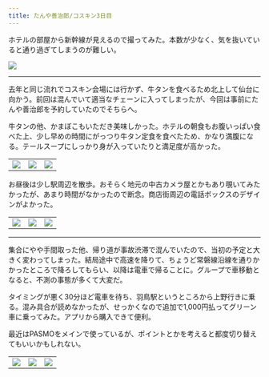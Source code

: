 ```yaml
---
title: たんや善治郎/コスキン3日目
---
```


ホテルの部屋から新幹線が見えるので撮ってみた。本数が少なく、気を抜いていると通り過ぎてしまうのが難しい。

![](https://photos.apkas.net/medium/202410/20241014-083703.webp)

---

去年と同じ流れでコスキン会場には行かず、牛タンを食べるため北上して仙台に向かう。前回は混んでいて適当なチェーンに入ってしまったが、今回は事前にたんや善治郎を予約していたのでそちらへ。

牛タンの他、かまぼこもいただき美味しかった。ホテルの朝食もお腹いっぱい食べた上、少し早めの時間にがっつり牛タン定食を食べたため、かなり満腹になる。テールスープにしっかり身が入っていたりと満足度が高かった。

<table>
  <tr>
    <td><img src="https://photos.apkas.net/medium/202410/20241014-105743.webp" /></td>
    <td><img src="https://photos.apkas.net/medium/202410/20241014-111839.webp" /></td>
    <td><img src="https://photos.apkas.net/medium/202410/20241014-112315.webp" /></td>
  </tr>
</table>

お昼後は少し駅周辺を散歩。おそらく地元の中古カメラ屋とかもあり覗いてみたかったが、あまり時間がなかったので断念。商店街周辺の電話ボックスのデザインがよかった。

<table>
  <tr>
    <td><img src="https://photos.apkas.net/medium/202410/20241014-122533.webp" /></td>
    <td><img src="https://photos.apkas.net/medium/202410/20241014-124114.webp" /></td>
    <td><img src="https://photos.apkas.net/medium/202410/20241014-124556.webp" /></td>
  </tr>
</table>

---

集合にやや手間取った他、帰り道が事故渋滞で混んでいたので、当初の予定と大きく変わってしまった。結局途中で高速を降りて、ちょうど常磐線沿線を通りかかったところで降ろしてもらい、以降は電車で帰ることに。グループで車移動となると、不測の事態が多くて大変だ。

タイミングが悪く30分ほど電車を待ち、羽鳥駅というところから上野行きに乗る。混み具合が読めなかったが、せっかくなので追加で1,000円払ってグリーン車に乗ってみた。アプリから購入できて便利。

最近はPASMOをメインで使っているが、ポイントとかを考えると都度切り替えてもいいかもしれない。

<table>
  <tr>
    <td><img src="https://photos.apkas.net/medium/202410/20241014-170831.webp" /></td>
    <td><img src="https://photos.apkas.net/medium/202410/20241014-171044.webp" /></td>
    <td><img src="https://photos.apkas.net/medium/202410/20241014-171531.webp" /></td>
  </tr>
</table>
